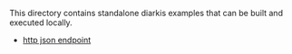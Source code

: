 This directory contains standalone diarkis examples that can be built
and executed locally.

- [http json endpoint](./http/json-endpoint/README.md)
